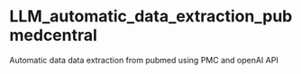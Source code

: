 # LLM_automatic_data_extraction_pubmedcentral
Automatic data data extraction from pubmed using PMC and openAI API
